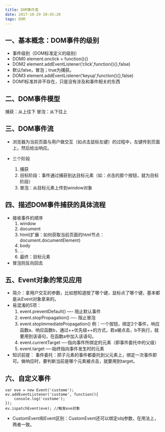 ```yaml
---
title: DOM事件类
date: 2017-10-29 20:45:20
tags: DOM
---
```


## 一、基本概念：DOM事件的级别

- 事件级别（DOM标准定义的级别）
- DOM0 element.onclick = function(){}
- DOM2 element.addEventListener(‘click’,function(){},false)
- 默认false，冒泡；true为捕获。
- DOM3 element.addEventListener(‘keyup’,function(){},false)
- DOM1标准并非不存在，只是没有涉及和事件相关的东西

<!-- more -->

## 二、DOM事件模型

捕获：从上往下
冒泡：从下往上

## 三、DOM事件流

- 浏览器为当前页面与用户做交互（如点击鼠标左键）的过程中，左键传到页面上，然后给出响应。

- 三个阶段
  1. 捕获
  2. 目标阶段：事件通过捕获到达目标元素（如：点击的那个按钮，就为目标阶段）
  3. 冒泡：从目标元素上传到window对象

## 四、描述DOM事件捕获的具体流程

- 接收事件的顺序
    1. window
    2. document
    3. html(扩展：如何获取当前页面的html节点：document.documentElement)
    4. body
    5. …
    6. 最终：目标元素
- 冒泡则反向回去

## 五、Event对象的常见应用

- 简介：拿用户交互的参数，比如想知道按了哪个键，鼠标点了哪个键，基本都是从Event对象拿来的。
- 易混淆的5项：
    1. event.preventDefault() —- 阻止默认事件
    2. event.stopPropagation() —- 阻止冒泡
    3. event.stopImmediatePropagation()
        例：一个按钮，绑定2个事件，响应函数a、响应函数b，通过++优先级++的方式，若a被点击，b不执行，就要用到该语句，在函数a中加入该语句。
    4. event.currentTarget —-指向事件所绑定的元素（即事件委托中的父级）
    5. event.target —-始终指向事件发生时的元素
- 知识前提：
    事件委托：把子元素的事件都委托到父元素上，绑定一次事件即可。做响应时，要判断当前是哪个元素被点击，就要用到target。

## 六、自定义事件

```
var eve = new Event('custome');
ev.addEventListener('custome', function(){
    console.log('custome');
});
ev.ispatchEvent(eve); //触发eve对象
```

- CustomEvent和Event区别：CustomEvent还可以绑定obj参数，在用法上，两者一致。